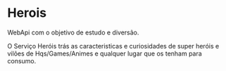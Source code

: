 # Herois
WebApi com o objetivo de estudo e diversão.

O Serviço Heróis trás as caracteristicas e curiosidades de super heróis e vilões de Hqs/Games/Animes e qualquer lugar que os tenham para consumo.
